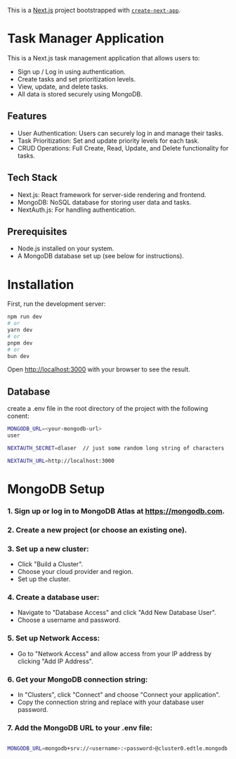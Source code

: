 This is a [Next.js](https://nextjs.org/) project bootstrapped with [`create-next-app`](https://github.com/vercel/next.js/tree/canary/packages/create-next-app).


# Task Manager Application

This is a Next.js task management application that allows users to:

- Sign up / Log in using authentication.
- Create tasks and set prioritization levels.
- View, update, and delete tasks.
- All data is stored securely using MongoDB.

  
## Features

- User Authentication: Users can securely log in and manage their tasks.
- Task Prioritization: Set and update priority levels for each task.
- CRUD Operations: Full Create, Read, Update, and Delete functionality for tasks.


## Tech Stack

- Next.js: React framework for server-side rendering and frontend.
- MongoDB: NoSQL database for storing user data and tasks.
- NextAuth.js: For handling authentication.


## Prerequisites

- Node.js installed on your system.
- A MongoDB database set up (see below for instructions).




# Installation

First, run the development server:

```bash
npm run dev
# or
yarn dev
# or
pnpm dev
# or
bun dev
```

Open [http://localhost:3000](http://localhost:3000) with your browser to see the result.



## Database

create a .env file in the root directory of the project with the following conent:

```bash
MONGODB_URL=<your-mongodb-url>
user

NEXTAUTH_SECRET=dlaser  // just some random long string of characters

NEXTAUTH_URL=http://localhost:3000

```


# MongoDB Setup

### 1. Sign up or log in to MongoDB Atlas at https://mongodb.com.

### 2. Create a new project (or choose an existing one).

### 3. Set up a new cluster:

- Click "Build a Cluster".
- Choose your cloud provider and region.
- Set up the cluster.

### 4. Create a database user:

- Navigate to "Database Access" and click "Add New Database User".
- Choose a username and password.

### 5. Set up Network Access:

- Go to "Network Access" and allow access from your IP address by clicking "Add IP Address".

### 6. Get your MongoDB connection string:

- In "Clusters", click "Connect" and choose "Connect your application".
- Copy the connection string and replace <password> with your database user password.


### 7. Add the MongoDB URL to your .env file:


```bash

MONGODB_URL=mongodb+srv://<username>:<password>@cluster0.edtle.mongodb.net/

```
